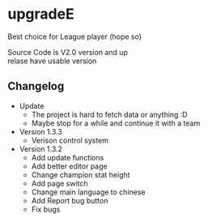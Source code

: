 # upgradeE

Best choice for League player (hope so)

Source Code is V2.0 version and up  
relase have usable version

## Changelog

-   Update
    -   The project is hard to fetch data or anything :D
    -   Maybe stop for a while and continue it with a team
-   Version 1.3.3
    -   Verison control system
-   Version 1.3.2
    -   Add update functions
    -   Add better editor page
    -   Change champion stat height
    -   Add page switch
    -   Change main language to chinese  
    -   Add Report bug button
    -   Fix bugs
